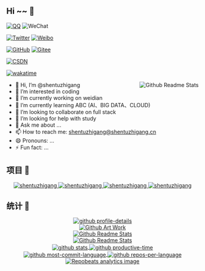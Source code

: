 
## Hi ~~ 👋

[![QQ](https://img.shields.io/badge/QQ-1600337300-3e7f9g?logo=Tencent-QQ)](tencent://message/?uin=1600337300)
![WeChat](https://img.shields.io/badge/WeChat-shentuzhigang-3e7f9g?logo=WeChat)

[![Twitter](https://img.shields.io/badge/Twitter-shentuzhigang-3e7f9g?logo=Twitter)](https://twitter.com/shentuzhigang)
[![Weibo](https://img.shields.io/badge/Weibo-shentuzhigang-3e7f9g?logo=SinaWeibo)](https://weibo.com/u/5428963803)

[![GitHub](https://img.shields.io/badge/GitHub-shentuzhigang-3e7f9g?logo=github)](https://github.com/shentuzhigang)
[![Gitee](https://img.shields.io/badge/Gitee-shentuzhigang-3e7f9g?logo=Gitee&logoColor=C71D23)](https://gitee.com/shentuzhigang)

[![CSDN](https://img.shields.io/badge/CSDN-Starzkg-3e7f9g?logo=bloglovin)](https://shentuzhigang.blog.csdn.net)

[![wakatime](https://wakatime.com/badge/user/b394af18-5613-4397-acbe-c4fc77e92229.svg)](https://wakatime.com/@b394af18-5613-4397-acbe-c4fc77e92229)

<a href="https://github.com/shentuzhigang">
    <img align='right' src="https://github-readme-stats.vercel.app/api?username=shentuzhigang&show_icons=true&&theme=dark&hide_border=true&locale=cn" alt="Github Readme Stats">
</a>

- 👋 Hi, I’m @shentuzhigang
- 👀 I’m interested in coding
- 🔭 I’m currently working on weidian
- 🌱 I’m currently learning ABC (AI、BIG DATA、CLOUD)
- 👯 I’m looking to collaborate on full stack
- 🤔 I’m looking for help with study
- 💬 Ask me about ...
- 📫 How to reach me: shentuzhigang@shentuzhigang.cn
- 😄 Pronouns: ...
- ⚡  Fun fact: ...

## 项目 🚀

<div align='center'>
    <a href="https://github.com/shentuzhigang/shentuzhigang">
        <img src="https://github-readme-stats.vercel.app/api/pin?username=shentuzhigang&repo=shentuzhigang&title_color=fff&icon_color=f9f9f9&text_color=9f9f9f&bg_color=151515" alt="shentuzhigang">
    </a>
    <a href="https://github.com/vuepress-star/vuepress-theme-star">
        <img src="https://github-readme-stats.vercel.app/api/pin?username=vuepress-star&repo=vuepress-theme-star&title_color=fff&icon_color=f9f9f9&text_color=9f9f9f&bg_color=151515" alt="shentuzhigang">
    </a>
    <a href="https://github.com/shentuzhigang/myzstu">
        <img src="https://github-readme-stats.vercel.app/api/pin?username=shentuzhigang&repo=myzstu&title_color=fff&icon_color=f9f9f9&text_color=9f9f9f&bg_color=151515" alt="shentuzhigang">
    </a>
    <a href="https://github.com/shentuzhigang/nexus-client-go">
        <img src="https://github-readme-stats.vercel.app/api/pin?username=shentuzhigang&repo=nexus-client-go&title_color=fff&icon_color=f9f9f9&text_color=9f9f9f&bg_color=151515" alt="shentuzhigang">
    </a>
</div>

## 统计 🧩

<div align='center'>
    <a href="https://github.com/shentuzhigang">
        <img align='center' src="https://github-profile-summary-cards.vercel.app/api/cards/profile-details?username=shentuzhigang&theme=github_dark" alt="github profile-details">
    </a>
</div>

<div align='center'>
    <a href="https://github.com/shentuzhigang">
        <img align='center' src="https://github.com/shentuzhigang/shentuzhigang.github.io/raw/gh-pages/gitartwork.svg" alt="Github Art Work">
    </a>
</div>

<div align='center'>
    <a href="https://github.com/shentuzhigang">
        <img src="https://github-readme-stats.vercel.app/api/top-langs/?username=shentuzhigang&theme=dark&hide_border=true&locale=cn&layout=compact" alt="Github Readme Stats">
    </a>
</div>

<div align='center'>
    <a href="https://github.com/shentuzhigang">
        <img src="https://github-readme-stats.vercel.app/api/wakatime?username=shentuzhigang&theme=dark&hide_border=true&locale=cn" alt="Github Readme Stats">
    </a>
</div>


<div align='center'>
    <a href="https://github.com/shentuzhigang">
        <img align='center' src="https://github-profile-summary-cards.vercel.app/api/cards/stats?username=shentuzhigang&theme=github_dark" alt="github stats">
    </a>
    <a href="https://github.com/shentuzhigang">
        <img align='center' src="http://github-profile-summary-cards.vercel.app/api/cards/productive-time?username=shentuzhigang&theme=github_dark&utcOffset=8" alt="github productive-time">
    </a>
</div>


<div align='center'>
    <a href="https://github.com/shentuzhigang">
        <img align='center' src="https://github-profile-summary-cards.vercel.app/api/cards/most-commit-language?username=shentuzhigang&theme=github_dark" alt="github most-commit-language">
    </a>
    <a href="https://github.com/shentuzhigang">
        <img align='center' src="https://github-profile-summary-cards.vercel.app/api/cards/repos-per-language?username=shentuzhigang&theme=github_dark" alt="github repos-per-language">
    </a>
</div>

<div align='center'>
    <a href="https://github.com/shentuzhigang">
        <img align='center' src="https://repobeats.axiom.co/api/embed/b9481013ff9e40caa0f99e2910a6331eaf754bc3.svg" alt="Repobeats analytics image">
    </a>
</div>

<!---
shentuzhigang/shentuzhigang is a ✨ special ✨ repository because its `README.md` (this file) appears on your GitHub profile.
You can click the Preview link to take a look at your changes.
--->
